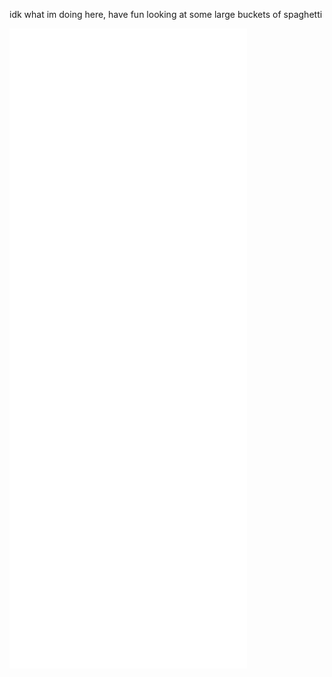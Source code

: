 idk what im doing here, have fun looking at some large buckets of spaghetti

![Metrics](https://github.com/FizzyApple12/FizzyApple12/blob/master/github-metrics.svg)
